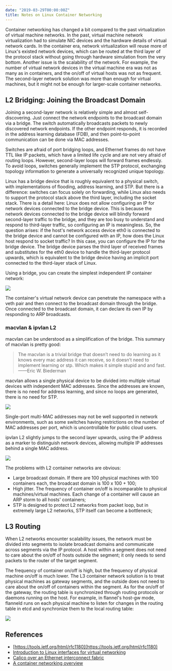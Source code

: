 ```yaml
---
date: "2019-03-29T00:00:00Z"
title: Notes on Linux Container Networking
---
```


Container networking has changed a bit compared to the past virtualization of virtual machine networks. In the past, virtual machine network virtualization had to simulate NIC devices and the hardware details of virtual network cards. In the container era, network virtualization will reuse more of Linux's existed network devices, which can be routed at the third layer of the protocol stack without going through hardware simulation from the very bottom. Another issue is the scalability of the network. For example, the number of virtual network devices in the virtual machine era was not as many as in containers, and the on/off of virtual hosts was not as frequent. The second-layer network solution was more than enough for virtual machines, but it might not be enough for larger-scale container networks.

## L2 Bridging: Joining the Broadcast Domain

Joining a second-layer network is relatively simple and almost self-discovering. Just connect the network endpoints to the broadcast domain via a bridge. The switch automatically broadcasts packets to newly discovered network endpoints. If the other endpoint responds, it is recorded in the address learning database (FDB), and then point-to-point communication can be done via MAC addresses.

Switches are afraid of port bridging loops, and Ethernet frames do not have TTL like IP packets, which have a limited life cycle and are not very afraid of routing loops. However, second-layer loops will forward frames endlessly. To avoid loops, switches generally implement the STP protocol, exchanging topology information to generate a universally recognized unique topology.

Linux has a bridge device that is roughly equivalent to a physical switch, with implementations of flooding, address learning, and STP. But there is a difference: switches can focus solely on forwarding, while Linux also needs to support the protocol stack above the third layer, including the socket stack. There is a detail here: Linux does not allow configuring an IP for network devices connected to the bridge device. This is because the network devices connected to the bridge device will blindly forward second-layer traffic to the bridge, and they are too busy to understand and respond to third-layer traffic, so configuring an IP is meaningless. So, the question arises: if the host's network access device eth0 is connected to the bridge device and cannot be configured with an IP, how does the Linux host respond to socket traffic? In this case, you can configure the IP for the bridge device. The bridge device parses the third layer of received frames and substitutes for the eth0 device to handle the third-layer protocol upwards, which is equivalent to the bridge device having an implicit port connected to the third-layer stack of Linux.

Using a bridge, you can create the simplest independent IP container network:

<img src="/images/note-on-linux-container-network/br_ns.png"/>

The container's virtual network device can penetrate the namespace with a veth pair and then connect to the broadcast domain through the bridge. Once connected to the broadcast domain, it can declare its own IP by responding to ARP broadcasts.

### macvlan & ipvlan L2

macvlan can be understood as a simplification of the bridge. This summary of macvlan is pretty good:

> The macvlan is a trivial bridge that doesn’t need to do learning as it knows every mac address it can receive, so it doesn’t need to implement learning or stp. Which makes it simple stupid and and fast. ——Eric W. Biederman

macvlan allows a single physical device to be divided into multiple virtual devices with independent MAC addresses. Since the addresses are known, there is no need for address learning, and since no loops are generated, there is no need for STP.

<img src="/images/note-on-linux-container-network/macvlan.png"/>

Single-port multi-MAC addresses may not be well supported in network environments, such as some switches having restrictions on the number of MAC addresses per port, which is uncontrollable for public cloud users.

ipvlan L2 slightly jumps to the second layer upwards, using the IP address as a marker to distinguish network devices, allowing multiple IP addresses behind a single MAC address.

<img src="/images/note-on-linux-container-network/ipvlan.png"/>

The problems with L2 container networks are obvious:

* Large broadcast domain. If there are 100 physical machines with 100 containers each, the broadcast domain is 100 x 100 + 100;
* High jitter. The frequency of container on/off is incomparable to physical machines/virtual machines. Each change of a container will cause an ARP storm to all hosts' containers;
* STP is designed to protect L2 networks from packet loop, but in extremely large L2 networks, STP itself can become a bottleneck;

## L3 Routing

When L2 networks encounter scalability issues, the network must be divided into segments to isolate broadcast domains and communicate across segments via the IP protocol. A host within a segment does not need to care about the on/off of hosts outside the segment; it only needs to send packets to the router of the target segment.

The frequency of container on/off is high, but the frequency of physical machine on/off is much lower. The L3 container network solution is to treat physical machines as gateway segments, and the outside does not need to care about the on/off of containers within the segment. As for the on/off of the gateway, the routing table is synchronized through routing protocols or daemons running on the host. For example, in flannel's host-gw mode, flanneld runs on each physical machine to listen for changes in the routing table in etcd and synchronize them to the local routing table:

<img src="/images/note-on-linux-container-network/flannel-host-gw.png"/>

## References

* [https://tools.ietf.org/html/rfc1180](https://tools.ietf.org/html/rfc1180)
* [Introduction to Linux interfaces for virtual networking](https://developers.redhat.com/blog/2018/10/22/introduction-to-linux-interfaces-for-virtual-networking/)
* [Calico over an Ethernet interconnect fabric](https://docs.projectcalico.org/v3.5/reference/private-cloud/l2-interconnect-fabric)
* [A container networking overview](https://jvns.ca/blog/2016/12/22/container-networking/)
